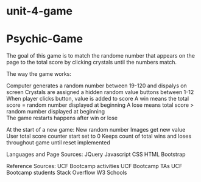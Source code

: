 # unit-4-game

# Psychic-Game

The goal of this game is to match the randome number that appears on the page to the total score by clicking crystals until the numbers match.

The way the game works:

Computer generates a random number between 19-120 and dispalys on screen
Crystals are assigned a hidden random value buttons between 1-12
When player clicks button, value is added to score 
A win means the total score = random number displayed at beginning
A lose means total score > random number displayed at beginning  
The game restarts happens after win or lose

At the start of a new game:
New random number
Images get new value
User total score counter start set to 0
Keeps count of total wins and loses throughout game until reset implemented



Languages and Page Sources:
JQuery
Javascript
CSS
HTML
Bootstrap

Reference Sources:
UCF Bootcamp activities 
UCF Bootcamp TAs
UCF Bootcamp students
Stack Overflow
W3 Schools
